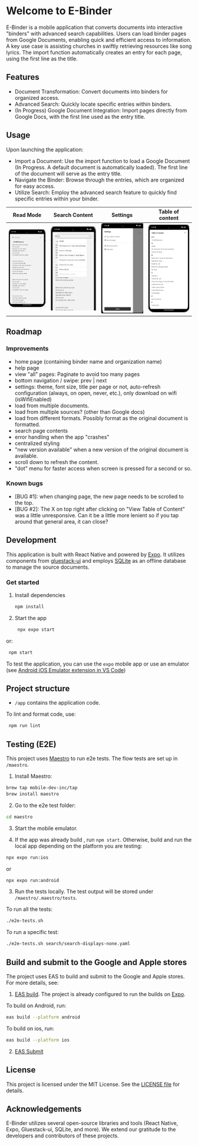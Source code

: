 # Welcome to E-Binder

E-Binder is a mobile application that converts documents into interactive "binders" with advanced search capabilities. Users can load binder pages from Google Documents, enabling quick and efficient access to information. A key use case is assisting churches in swiftly retrieving resources like song lyrics. The import function automatically creates an entry for each page, using the first line as the title.

## Features

* Document Transformation: Convert documents into binders for organized access.
* Advanced Search: Quickly locate specific entries within binders.
* (In Progress) Google Document Integration: Import pages directly from Google Docs, with the first line used as the entry title.

## Usage

Upon launching the application:

* Import a Document: Use the import function to load a Google Document (In Progress. A default document is automatically loaded). The first line of the document will serve as the entry title.
* Navigate the Binder: Browse through the entries, which are organized for easy access.
* Utilize Search: Employ the advanced search feature to quickly find specific entries within your binder.

Read Mode                  |  Search Content           |  Settings                 |  Table of content
:-------------------------:|:-------------------------:|:-------------------------:|:-------------------------:
![Read content](https://github.com/dlyfoung/e-binder/blob/81f3035d47b2ff3a7dceab46f266dcd8a2c7426c/assets/screenshots/Screenshot-Reader.png) | ![Search content](https://github.com/dlyfoung/e-binder/blob/81f3035d47b2ff3a7dceab46f266dcd8a2c7426c/assets/screenshots/Screenshot-Search.png) | ![Settings](https://github.com/dlyfoung/e-binder/blob/81f3035d47b2ff3a7dceab46f266dcd8a2c7426c/assets/screenshots/Screenshot-Settings.png) | ![Table of Content](https://github.com/dlyfoung/e-binder/blob/81f3035d47b2ff3a7dceab46f266dcd8a2c7426c/assets/screenshots/Screenshot-TableOfContent.png)

## Roadmap
### Improvements
- home page (containing binder name and organization name)
- help page
- view "all" pages: Paginate to avoid too many pages
- bottom navigation / swipe: prev | next
- settings: theme, font size, title per page or not, auto-refresh configuration (always, on open, never, etc.), only download on wifi (isWifiEnabled)
- load from multiple documents.
- load from multiple sources? (other than Google docs)
- load from different formats. Possibly format as the original document is formatted.
- search page contents
- error handling when the app "crashes"
- centralized styling
- "new version available" when a new version of the original document is available.
- scroll down to refresh the content.
- "dot" menu for faster access when screen is pressed for a second or so.

### Known bugs
- [BUG #1]: when changing page, the new page needs to be scrolled to the top.
- [BUG #2]: The X on top right after clicking on "View Table of Content" was a little unresponsive. Can it be a little more lenient so if you tap around that general area, it can close?


## Development

This application is built with React Native and powered by [Expo](https://expo.dev). It utilizes components from [gluestack-ui](https://gluestack.io) and employs [SQLite](https://docs.expo.dev/versions/latest/sdk/sqlite/) as an offline database to manage the source documents.

### Get started

1. Install dependencies

   ```zsh
   npm install
   ```

2. Start the app

   ```zsh
    npx expo start
   ```
or:
   ```zsh
    npm start
   ```

To test the application, you can use the `expo` mobile app or use an emulator (see [Android iOS Emulator extension in VS Code](https://marketplace.visualstudio.com/items?itemName=DiemasMichiels.emulate))


## Project structure

* `/app` contains the application code.


To lint and format code, use:

   ```zsh
    npm run lint
   ```

## Testing (E2E)

This project uses [Maestro](https://maestro.mobile.dev) to run e2e tests. The flow tests are set up in `/maestro`.

1. Install Maestro:

```zsh
brew tap mobile-dev-inc/tap
brew install maestro
```

2. Go to the e2e test folder:

```zsh
cd maestro
```

3. Start the mobile emulator.

4. If the app was already build , run `npm start`. Otherwise, build and run the local app depending on the platform you are testing:

```zsh
npx expo run:ios
```
or
```zsh
npx expo run:android
```

3. Run the tests locally. The test output will be stored under `/maestro/.maestro/tests`.

To run all the tests:
```zsh
./e2e-tests.sh
```

To run a specific test:
```zsh
./e2e-tests.sh search/search-displays-none.yaml
```

## Build and submit to the Google and Apple stores

The project uses EAS to build and submit to the Google and Apple stores. For more details, see:
1. [EAS build](https://docs.expo.dev/build/introduction/). The project is already configured to run the builds on [Expo](https://expo.dev).

To build on Android, run:
```zsh
eas build --platform android
```
To build on ios, run:
```zsh
eas build --platform ios
```

2. [EAS Submit](https://docs.expo.dev/submit/introduction/)



## License

This project is licensed under the MIT License. See the [LICENSE file](https://github.com/dlyfoung/e-binder/blob/main/LICENSE.md) for details.

## Acknowledgements

E-Binder utilizes several open-source libraries and tools (React Native, Expo, Gluestack-ui, SQLite, and more). We extend our gratitude to the developers and contributors of these projects.